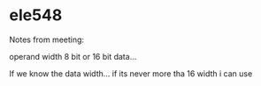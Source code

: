# ele548

Notes from meeting:

operand width 8 bit or 16 bit data...

If we know the data width... if its never more tha 16 width i can use
